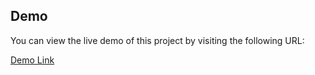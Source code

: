 ## Demo

You can view the live demo of this project by visiting the following URL:

[Demo Link](https://ofekshmuely.github.io/bucket-assignment/)
